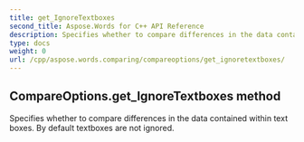 ```yaml
---
title: get_IgnoreTextboxes
second_title: Aspose.Words for C++ API Reference
description: Specifies whether to compare differences in the data contained within text boxes. By default textboxes are not ignored. 
type: docs
weight: 0
url: /cpp/aspose.words.comparing/compareoptions/get_ignoretextboxes/
---
```

## CompareOptions.get_IgnoreTextboxes method


Specifies whether to compare differences in the data contained within text boxes. By default textboxes are not ignored. 

